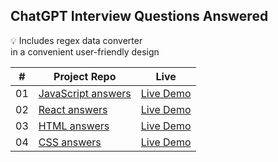 ## ChatGPT Interview Questions Answered

:bulb: Includes regex data converter  
in a convenient user-friendly design

| **#** | **Project Repo**                                                                                               | **Live**                                                                                              |
| ----- | -------------------------------------------------------------------------------------------------------------- | ----------------------------------------------------------------------------------------------------- |
| 01    | [JavaScript answers](https://github.com/svmed2050/interview-questions-chatGPT/tree/main/01-javascript-answers) | [Live Demo](https://svmed2050.github.io/interview-questions-chatGPT/01-javascript-answers/index.html) |
| 02    | [React answers](https://github.com/svmed2050/interview-questions-chatGPT/tree/main/02-react-answers)           | [Live Demo](https://svmed2050.github.io/interview-questions-chatGPT/02-react-answers/index.html)      |
| 03    | [HTML answers](https://github.com/svmed2050/interview-questions-chatGPT/tree/main/03-html-answers)             | [Live Demo](https://svmed2050.github.io/interview-questions-chatGPT/03-html-answers/index.html)       |
| 04    | [CSS answers](https://github.com/svmed2050/interview-questions-chatGPT/tree/main/04-css-answers)               | [Live Demo](https://svmed2050.github.io/interview-questions-chatGPT/04-css-answers/index.html)        |
